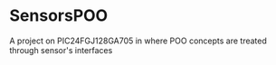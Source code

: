 # SensorsPOO
A project on PIC24FGJ128GA705 in where POO concepts are treated through sensor's interfaces
